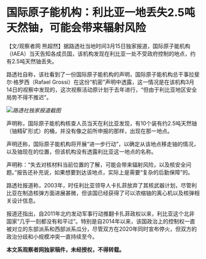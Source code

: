 # 国际原子能机构：利比亚一地丢失2.5吨天然铀，可能会带来辐射风险

【文/观察者网
熊超然】据路透社当地时间3月15日独家报道，国际原子能机构（IAEA）当天告知各成员国，该机构发现在利比亚一处不受政府控制的地点，约有2.5吨天然铀丢失。

路透社自称，该社看到了一份国际原子能机构的声明，国际原子能机构总干事拉斐尔·格罗西（Rafael
Grossi）在这份“机密”声明中透露，这一情况是在该机构3月14日的视察中发现的，这次视察活动原计划于去年进行，“但由于利比亚地区安全局势不得不推迟”。

![](https://inews.gtimg.com/newsapp_bt/0/15747137169/1000)_路透社独家报道截图_

声明称，国际原子能机构核查人员当天在利比亚发现，有10个装有约2.5吨天然铀（铀精矿形式）的桶，并没有像之前所申报的那样，出现在那一地点。

声明还称，国际原子能机构将开展“进一步行动”，以确定从该地点移走铀的情况，以及铀现在的位置，但该机构没有透露利比亚这一地点的名称。

声明称：“失去对核材料当前位置的了解，可能会带来辐射风险，以及核安全问题。”报告还补充说，如果想要到达该地点，实际上是需要“复杂的后勤保障”的。

路透社报道称，2003年，时任利比亚领导人卡扎菲放弃了其核武器计划，尽管利比亚在制造核弹方面进展甚微，但该国已经获得了可以浓缩铀的离心机以及核弹相关设计信息。

报道还指出，自2011年北约发动军事行动推翻卡扎菲政权以来，利比亚这个北非国家“几乎一刻都没有和平过”。特别是自2014年以来，该国政治上的控制权一直被对立的东部派系和西部派系瓜分，尽管双方在2020年同时宣布停火，但双方的政治分歧和小规模冲突一直持续至今。

**本文系观察者网独家稿件，未经授权，不得转载。**

